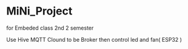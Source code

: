# MiNi_Project
for Embeded class 2nd 2 semester

Use Hive MQTT Clound to be Broker then control led and fan( ESP32 )
